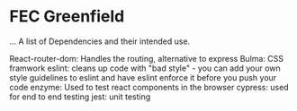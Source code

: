 # FEC Greenfield

...
A list of Dependencies and their intended use.

React-router-dom: Handles the routing, alternative to express
Bulma: CSS framwork 
eslint: cleans up code with "bad style" - you can add your own style guidelines to eslint and have eslint enforce it before you push your code
enzyme: Used to test react components in the browser
cypress: used for end to end testing
jest: unit testing